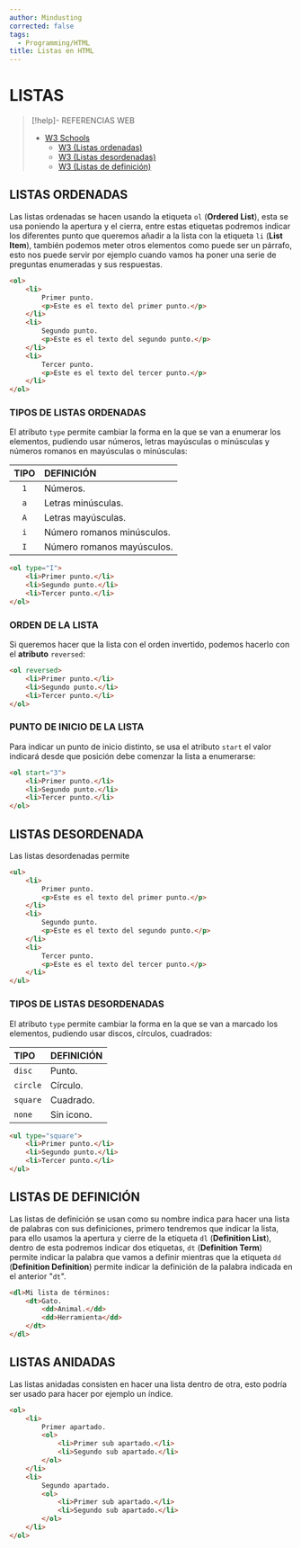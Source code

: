```yaml
---
author: Mindusting
corrected: false
tags:
  - Programming/HTML
title: Listas en HTML
---
```


# LISTAS

> [!help]- REFERENCIAS WEB
> - [W3 Schools](https://www.w3schools.com/html/html_lists.asp)
>     - [W3 (Listas ordenadas)](https://www.w3schools.com/html/html_lists_ordered.asp)
>     - [W3 (Listas desordenadas)](https://www.w3schools.com/html/html_lists_unordered.asp)
>     - [W3 (Listas de definición)](https://www.w3schools.com/html/html_lists_other.asp)

## LISTAS ORDENADAS

Las listas ordenadas se hacen usando la etiqueta `ol` (**Ordered List**), esta se usa poniendo la apertura y el cierra, entre estas etiquetas podremos indicar los diferentes punto que queremos añadir a la lista con la etiqueta `li` (**List Item**), también podemos meter otros elementos como puede ser un párrafo, esto nos puede servir por ejemplo cuando vamos ha poner una serie de preguntas enumeradas y sus respuestas.

```html
<ol>
    <li>
        Primer punto.
        <p>Este es el texto del primer punto.</p>
    </li>
    <li>
        Segundo punto.
        <p>Este es el texto del segundo punto.</p>
    </li>
    <li>
        Tercer punto.
        <p>Este es el texto del tercer punto.</p>
    </li>
</ol>
```

### TIPOS DE LISTAS ORDENADAS

El atributo `type` permite cambiar la forma en la que se van a enumerar los elementos, pudiendo usar números, letras mayúsculas o minúsculas y números romanos en mayúsculas o minúsculas:

| TIPO | DEFINICIÓN                 |
|:----:|:-------------------------- |
| `1`  | Números.                   |
| `a`  | Letras minúsculas.         |
| `A`  | Letras mayúsculas.         |
| `i`  | Número romanos minúsculos. |
| `I`  | Número romanos mayúsculos. |

```html
<ol type="I">
    <li>Primer punto.</li>
    <li>Segundo punto.</li>
    <li>Tercer punto.</li>
</ol>
```

### ORDEN DE LA LISTA

Si queremos hacer que la lista con el orden invertido, podemos hacerlo con el **atributo** `reversed`:

```html
<ol reversed>
    <li>Primer punto.</li>
    <li>Segundo punto.</li>
    <li>Tercer punto.</li>
</ol>
```

### PUNTO DE INICIO DE LA LISTA

Para indicar un punto de inicio distinto, se usa el atributo `start` el valor indicará desde que posición debe comenzar la lista a enumerarse:

```html
<ol start="3">
    <li>Primer punto.</li>
    <li>Segundo punto.</li>
    <li>Tercer punto.</li>
</ol>
```

## LISTAS DESORDENADA

Las listas desordenadas permite 

```html
<ul>
    <li>
        Primer punto.
        <p>Este es el texto del primer punto.</p>
    </li>
    <li>
        Segundo punto.
        <p>Este es el texto del segundo punto.</p>
    </li>
    <li>
        Tercer punto.
        <p>Este es el texto del tercer punto.</p>
    </li>
</ul>
```

### TIPOS DE LISTAS DESORDENADAS

El atributo `type` permite cambiar la forma en la que se van a marcado los elementos, pudiendo usar discos, círculos, cuadrados:

| TIPO     | DEFINICIÓN |
|:-------- |:---------- |
| `disc`   | Punto.     |
| `circle` | Círculo.   |
| `square` | Cuadrado.  |
| `none`   | Sin icono. |

```html
<ul type="square">
    <li>Primer punto.</li>
    <li>Segundo punto.</li>
    <li>Tercer punto.</li>
</ul>
```

## LISTAS DE DEFINICIÓN

Las listas de definición se usan como su nombre indica para hacer una lista de palabras con sus definiciones, primero tendremos que indicar la lista, para ello usamos la apertura y cierre de la etiqueta `dl` (**Definition List**), dentro de esta podremos indicar dos etiquetas, `dt` (**Definition Term**) permite indicar la palabra que vamos a definir mientras que la etiqueta `dd` (**Definition Definition**) permite indicar la definición de la palabra indicada en el anterior "`dt`".

```html
<dl>Mi lista de términos:
    <dt>Gato.
        <dd>Animal.</dd>
        <dd>Herramienta</dd>
    </dt>
</dl>
```

## LISTAS ANIDADAS

Las listas anidadas consisten en hacer una lista dentro de otra, esto podría ser usado para hacer por ejemplo un índice.

```html
<ol>
    <li>
        Primer apartado.
        <ol>
            <li>Primer sub apartado.</li>
            <li>Segundo sub apartado.</li>
        </ol>
    </li>
    <li>
        Segundo apartado.
        <ol>
            <li>Primer sub apartado.</li>
            <li>Segundo sub apartado.</li>
        </ol>
    </li>
</ol>
```
